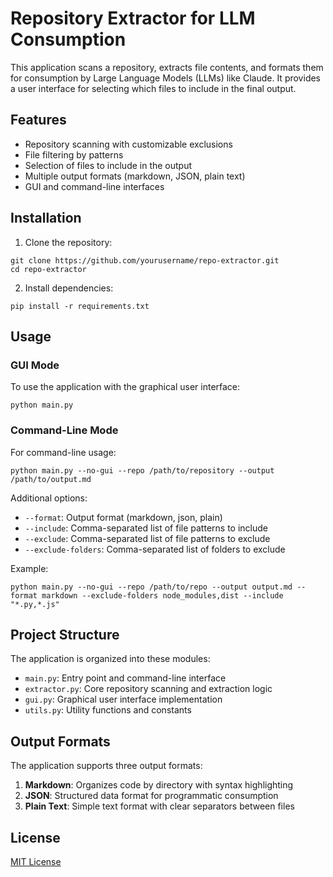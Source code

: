 # Repository Extractor for LLM Consumption

This application scans a repository, extracts file contents, and formats them for consumption by Large Language Models (LLMs) like Claude. It provides a user interface for selecting which files to include in the final output.

## Features

- Repository scanning with customizable exclusions
- File filtering by patterns
- Selection of files to include in the output
- Multiple output formats (markdown, JSON, plain text)
- GUI and command-line interfaces

## Installation

1. Clone the repository:
```
git clone https://github.com/yourusername/repo-extractor.git
cd repo-extractor
```

2. Install dependencies:
```
pip install -r requirements.txt
```

## Usage

### GUI Mode

To use the application with the graphical user interface:

```
python main.py
```

### Command-Line Mode

For command-line usage:

```
python main.py --no-gui --repo /path/to/repository --output /path/to/output.md
```

Additional options:
- `--format`: Output format (markdown, json, plain)
- `--include`: Comma-separated list of file patterns to include
- `--exclude`: Comma-separated list of file patterns to exclude
- `--exclude-folders`: Comma-separated list of folders to exclude

Example:
```
python main.py --no-gui --repo /path/to/repo --output output.md --format markdown --exclude-folders node_modules,dist --include "*.py,*.js"
```

## Project Structure

The application is organized into these modules:

- `main.py`: Entry point and command-line interface
- `extractor.py`: Core repository scanning and extraction logic
- `gui.py`: Graphical user interface implementation
- `utils.py`: Utility functions and constants

## Output Formats

The application supports three output formats:

1. **Markdown**: Organizes code by directory with syntax highlighting
2. **JSON**: Structured data format for programmatic consumption
3. **Plain Text**: Simple text format with clear separators between files

## License

[MIT License](LICENSE)